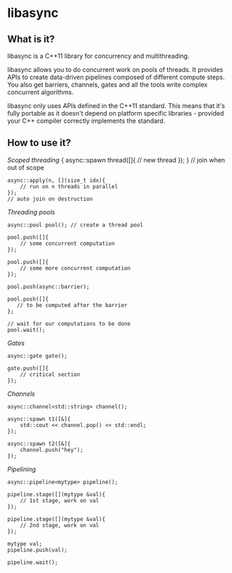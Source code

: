 libasync
========

What is it?
-----------
libasync is a C++11 library for concurrency and multithreading.

libasync allows you to do concurrent work on pools of threads. It provides APIs to create data-driven pipelines composed of different compute steps. You also get barriers, channels, gates and all the tools write complex concurrent algorithms.

libasync only uses APIs defined in the C++11 standard. This means that it's fully portable as it doesn't depend on platform specific libraries - provided your C++ compiler correctly implements the standard.

How to use it?
--------------

*Scoped threading*
	{
		async::spawn thread([]{
			// new thread
		});
	} // join when out of scope

	async::apply(n, [](size_t idx){
		// run on n threads in parallel
	});
	// auto join on destruction


*Threading pools*

	async::pool pool(); // create a thread pool

	pool.push([]{
		// some concurrent computation
	});

	pool.push([]{
		// some more concurrent computation
	});

	pool.push(async::barrier);

	pool.push([]{
	   // to be computed after the barrier
	};

	// wait for our computations to be done
	pool.wait();

*Gates*

	async::gate gate();
	
	gate.push([]{
		// critical section
	});

*Channels*

	async::channel<std::string> channel();
	
	async::spawn t1([&]{
		std::cout << channel.pop() << std::endl;
	});

	async::spawn t2([&]{
		channel.push("hey");
	});

*Pipelining*
	
	async::pipeline<mytype> pipeline();

	pipeline.stage([](mytype &val){
		// 1st stage, work on val
	});

	pipeline.stage([](mytype &val){
		// 2nd stage, work on val
	});

	mytype val;
	pipeline.push(val);

	pipeline.wait();

